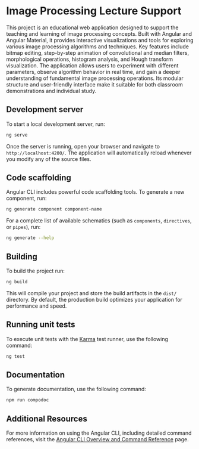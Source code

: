 # Image Processing Lecture Support

This project is an educational web application designed to support the teaching and learning of image processing concepts. Built with Angular and Angular Material, it provides interactive visualizations and tools for exploring various image processing algorithms and techniques. Key features include bitmap editing, step-by-step animation of convolutional and median filters, morphological operations, histogram analysis, and Hough transform visualization. The application allows users to experiment with different parameters, observe algorithm behavior in real time, and gain a deeper understanding of fundamental image processing operations. Its modular structure and user-friendly interface make it suitable for both classroom demonstrations and individual study.


## Development server

To start a local development server, run:

```bash
ng serve
```

Once the server is running, open your browser and navigate to `http://localhost:4200/`. The application will automatically reload whenever you modify any of the source files.

## Code scaffolding

Angular CLI includes powerful code scaffolding tools. To generate a new component, run:

```bash
ng generate component component-name
```

For a complete list of available schematics (such as `components`, `directives`, or `pipes`), run:

```bash
ng generate --help
```

## Building

To build the project run:

```bash
ng build
```

This will compile your project and store the build artifacts in the `dist/` directory. By default, the production build optimizes your application for performance and speed.

## Running unit tests

To execute unit tests with the [Karma](https://karma-runner.github.io) test runner, use the following command:

```bash
ng test
```

## Documentation

To generate documentation, use the following command:

```bash
npm run compodoc
```

## Additional Resources

For more information on using the Angular CLI, including detailed command references, visit the [Angular CLI Overview and Command Reference](https://angular.dev/tools/cli) page.
